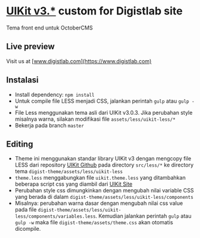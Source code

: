 # [UIKit v3.*](https://www.getuikit.com) custom for Digistlab site
Tema front end untuk OctoberCMS

## Live preview
Visit us at [www.digistlab.com](https://www.digistlab.com)

## Instalasi
* Install dependency: `npm install`
* Untuk compile file LESS menjadi CSS, jalankan perintah `gulp` atau `gulp -w`
* File Less menggunakan tema asli dari UIKit v3.0.3. Jika perubahan style misalnya warna, silakan modifikasi file `assets/less/uikit-less/*`
* Bekerja pada branch `master`

## Editing
* Theme ini menggunakan standar library UIKit v3 dengan mengcopy file LESS dari repository [UIKit Github](https://github.com/uikit/uikit) pada directory `src/less/*` ke directory tema `digist-theme/assets/less/uikit-less`
* `theme.less` menggabungkan file `uikit.theme.less` yang ditambahkan beberapa script css yang diambil dari [UIKit Site](https://github.com/uikit/uikit-site)
* Perubahan style css dimungkinkan dengan mengubah nilai variable CSS yang berada di dalam `digist-theme/assets/less/uikit-less/components`
* Misalnya: perubahan warna dasar dengan mengubah nilai css value pada file `digist-theme/assets/less/uikit-less/components/variables.less`. Kemudian jalankan perintah `gulp` atau `gulp -w` maka file `digist-theme/assets/theme.css` akan otomatis dicompile.